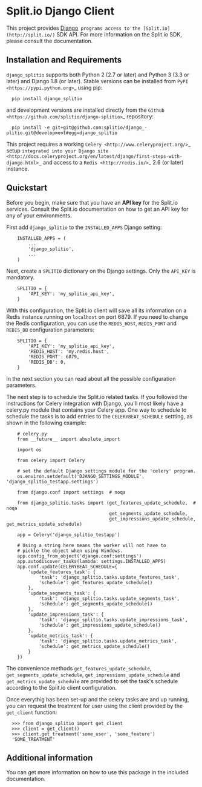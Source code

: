 # Split.io Django Client

This project provides [Django](http://www.djangoproject.com/)` programs access to the [Split.io](http://split.io/)` SDK API. For more information on the Split.io SDK, please consult the documentation.

##  Installation and Requirements

`django_splitio` supports both Python 2 (2.7 or later) and Python 3 (3.3 or later) and Django 1.8 (or later). Stable versions can be installed from `PyPI <https://pypi.python.org>`_ using pip:
```
  pip install django_splitio
```
and development versions are installed directly from the `Github <https://github.com/splitio/django-splitio>`_ repository:
```
  pip install -e git+git@github.com:splitio/django_-plitio.git@development#egg=django_splitio
```
This project requires a working `Celery <http://www.celeryproject.org/>`_ setup `integrated into your Django site <http://docs.celeryproject.org/en/latest/django/first-steps-with-django.html>_` and access to a `Redis <http://redis.io/>`_ 2.6 (or later) instance.

## Quickstart

Before you begin, make sure that you have an **API key** for the Split.io services. Consult the Split.io documentation on how to get an API key for any of your environments.

First add `django_splitio` to the ``INSTALLED_APPS`` Django setting:
```
    INSTALLED_APPS = (
        ...
        'django_splitio',
        ...
    )
```
Next, create a `SPLITIO` dictionary on the Django settings. Only the `API_KEY` is mandatory.
```
    SPLITIO = {
        'API_KEY': 'my_splitio_api_key',
    }
```
With this configuration, the Split.io client will save all its information on a Redis instance running on ``localhost`` on port 6879. If you need to change the Redis configuration, you can use the ``REDIS_HOST``, ``REDIS_PORT`` and ``REDIS_DB`` configuration parameters:
```
    SPLITIO = {
        'API_KEY': 'my_splitio_api_key',
        'REDIS_HOST': 'my.redis.host',
        'REDIS_PORT': 6879,
        'REDIS_DB': 0,
    }
```
In the next section you can read about all the possible configuration parameters.

The next step is to schedule the Split.io related tasks. If you followed the instructions for Celery integration with Django, you'll most likely have a celery.py module that contains your Celery app. One way to schedule to schedule the tasks is to add entries to the ``CELERYBEAT_SCHEDULE`` settting, as shown in the following example:
```
    # celery.py
    from __future__ import absolute_import

    import os

    from celery import Celery

    # set the default Django settings module for the 'celery' program.
    os.environ.setdefault('DJANGO_SETTINGS_MODULE', 'django_splitio_testapp.settings')

    from django.conf import settings  # noqa

    from django_splitio.tasks import (get_features_update_schedule,  # noqa
                                      get_segments_update_schedule,
                                      get_impressions_update_schedule, get_metrics_update_schedule)

    app = Celery('django_splitio_testapp')

    # Using a string here means the worker will not have to
    # pickle the object when using Windows.
    app.config_from_object('django.conf:settings')
    app.autodiscover_tasks(lambda: settings.INSTALLED_APPS)
    app.conf.update(CELERYBEAT_SCHEDULE={
        'update_features_task': {
            'task': 'django_splitio.tasks.update_features_task',
            'schedule': get_features_update_schedule()
        },
        'update_segments_task': {
            'task': 'django_splitio.tasks.update_segments_task',
            'schedule': get_segments_update_schedule()
        },
        'update_impressions_task': {
            'task': 'django_splitio.tasks.update_impressions_task',
            'schedule': get_impressions_update_schedule()
        },
        'update_metrics_task': {
            'task': 'django_splitio.tasks.update_metrics_task',
            'schedule': get_metrics_update_schedule()
        }
    })
```
The convenience methods `get_features_update_schedule`, `get_segments_update_schedule`, `get_impressions_update_schedule` and `get_metrics_update_schedule` are provided to set the task's schedule according to the Split.io client configuration.

Once everythig has been set-up and the celery tasks are and up running, you can request the treatment for user using the client provided by the `get_client` function:
```
  >>> from django_splitio import get_client
  >>> client = get_client()
  >>> client.get_treatment('some_user', 'some_feature')
  'SOME_TREATMENT'
```
## Additional information

You can get more information on how to use this package in the included documentation.